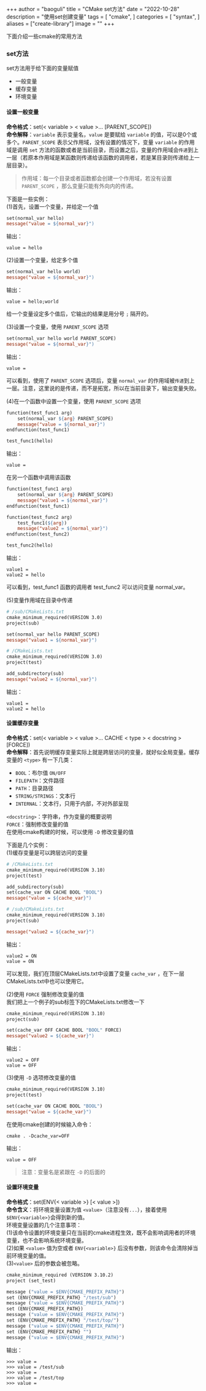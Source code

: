 +++
author = "baoguli"
title = "CMake set方法"
date = "2022-10-28"
description = "使用set创建变量"
tags = [
    "cmake",
]
categories = [
    "syntax",
]
aliases = ["create-library"]
image = ""
+++  


下面介绍一些cmake的常用方法  

### set方法
set方法用于给下面的变量赋值  

- 一般变量
- 缓存变量
- 环境变量

#### 设置一般变量 
**命令格式**：set(< variable > < value >... [PARENT_SCOPE])  
**命令解释**：`variable` 表示变量名，`value` 是要赋给 `variable` 的值，可以是0个或多个。`PARENT_SCOPE` 表示父作用域，没有设置的情况下，变量 `variable` 的作用域是调用 `set` 方法的函数或者是当前目录，而设置之后，变量的作用域会`传递`到上一层（若原本作用域是某函数则传递给该函数的调用者，若是某目录则传递给上一层目录）。
>作用域：每一个目录或者函数都会创建一个作用域，若没有设置 `PARENT_SCOPE` ，那么变量只能有外向内的传递。  

下面是一些实例：  
(1)首先，设置一个变量，并给定一个值  
```makefile
set(normal_var hello)
message("value = ${normal_var}")
```
输出：
```
value = hello
```  

(2)设置一个变量，给定多个值  
```makefile
set(normal_var hello world)
message("value = ${normal_var}")
```
输出：
```
value = hello;world
```
给一个变量设定多个值后，它输出的结果是用分号 `;` 隔开的。  

(3)设置一个变量，使用 `PARENT_SCOPE` 选项
```makefile
set(normal_var hello world PARENT_SCOPE)
message("value = ${normal_var}")
```
输出：
```
value =
```
可以看到，使用了 `PARENT_SCOPE` 选项后，变量 `normal_var` 的作用域被`传递`到上一层。注意，这里说的是传递，而不是拓宽，所以在当前目录下，输出变量失败。  

(4)在一个函数中设置一个变量，使用 `PARENT_SCOPE` 选项
```makefile
function(test_func1 arg)
	set(normal_var ${arg} PARENT_SCOPE)
	message("value = ${normal_var}")
endfunction(test_func1)

test_func1(hello)
```
输出：
```
value =
```
在另一个函数中调用该函数
```makefile
function(test_func1 arg)
	set(normal_var ${arg} PARENT_SCOPE)
	message("value1 = ${normal_var}")
endfunction(test_func1)

function(test_func2 arg)
	test_func1(${arg})
	message("value2 = ${normal_var}")
endfunction(test_func2)

test_func2(hello) 
```
输出：
```
value1 =
value2 = hello
```
可以看到，test_func1 函数的调用者 test_func2 可以访问变量 normal_var。  

(5)变量作用域在目录中传递  
```makefile
# /sub/CMakeLists.txt
cmake_minimum_required(VERSION 3.0)
project(sub)

set(normal_var hello PARENT_SCOPE)
message("value1 = ${normal_var}")
```
```makefile
# /CMakeLists.txt
cmake_minimum_required(VERSION 3.0)
project(test)

add_subdirectory(sub)
message("value2 = ${normal_var}")
```
输出：
```
value1 =
value2 = hello
```  


#### 设置缓存变量
**命令格式**：set(< variable > < value >... CACHE < type > < docstring > [FORCE])  
**命令解释**：首先说明缓存变量实际上就是跨层访问的变量，就好似全局变量。缓存变量的 `<type>` 有一下几类：  

- `BOOL`：布尔值 `ON/OFF` 
- `FILEPATH`：文件路径
- `PATH`：目录路径
- `STRING/STRINGS`：文本行
- `INTERNAL`：文本行，只用于内部，不对外部呈现

`<docstring>`：字符串，作为变量的概要说明  
`FORCE`：强制修改变量的值  
在使用cmake构建的时候，可以使用 `-D` 修改变量的值

下面是几个实例：  
(1)缓存变量是可以跨层访问的变量
```makefile
# /CMakeLists.txt
cmake_minimum_required(VERSION 3.10)
project(test)

add_subdirectory(sub)
set(cache_var ON CACHE BOOL "BOOL")
message("value = ${cache_var}")
```
```makefile
# /sub/CMakeLists.txt
cmake_minimum_required(VERSION 3.10)
project(sub)

message("value2 = ${cache_var}")
```
输出：
```
value2 = ON
value = ON
```
可以发现，我们在顶层CMakeLists.txt中设置了变量 `cache_var` ，在下一层CMakeLists.txt中也可以使用它。  

(2)使用 `FORCE` 强制修改变量的值  
我们把上一个例子的sub标签下的CMakeLists.txt修改一下
```makefile
cmake_minimum_required(VERSION 3.10)
project(sub)

set(cache_var OFF CACHE BOOL "BOOL" FORCE)
message("value2 = ${cache_var}")
```
输出：
```
value2 = OFF
value = OFF
```
(3)使用 `-D` 选项修改变量的值
```makefile
cmake_minimum_required(VERSION 3.10)
project(test)

set(cache_var ON CACHE BOOL "BOOL")
message("value = ${cache_var}")
```
在使用cmake创建的时候输入命令：
```
cmake . -Dcache_var=OFF
```
输出：
```
value = OFF
```
>注意：变量名是紧跟在 `-D` 的后面的  


#### 设置环境变量
**命令格式**：set(ENV{< variable >} [< value >])  
**命令含义**：将环境变量设置为值 `<value>`（注意没有`...`），接着使用`$ENV{<variable>}`会得到新的值。  
环境变量设置的几个注意事项：  
(1)该命令设置的环境变量只在当前的cmake进程生效，既不会影响调用者的环境变量，也不会影响系统环境变量。  
(2)如果 `<value>` 值为空或者 `ENV{<variable>}` 后没有参数，则该命令会清除掉当前环境变量的值。  
(3)`<value>` 后的参数会被忽略。  

```makefile
cmake_minimum_required (VERSION 3.10.2)
project (set_test)

message ("value = $ENV{CMAKE_PREFIX_PATH}")
set (ENV{CMAKE_PREFIX_PATH} "/test/sub")
message ("value = $ENV{CMAKE_PREFIX_PATH}")
set (ENV{CMAKE_PREFIX_PATH})
message ("value = $ENV{CMAKE_PREFIX_PATH}")
set (ENV{CMAKE_PREFIX_PATH} "/test/top/") 
message ("value = $ENV{CMAKE_PREFIX_PATH}")
set (ENV{CMAKE_PREFIX_PATH} "") 
message ("value = $ENV{CMAKE_PREFIX_PATH}")
```
输出：
```
>>> value =
>>> value = /test/sub
>>> value =
>>> value = /test/top
>>> value =
```